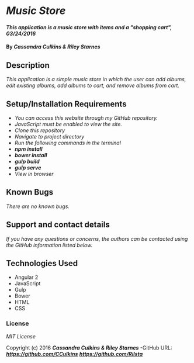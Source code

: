 # _Music Store_

#### _This application is a music store with items and a "shopping cart", 03/24/2016_

#### By _**Cassandra Culkins & Riley Starnes**_

## Description

_This application is a simple music store in which the user can add albums, edit existing albums, add albums to cart, and remove albums from cart._

## Setup/Installation Requirements

* _You can access this website through my GitHub repository._
* _JavaScript must be enabled to view the site._
* _Clone this repository_
* _Navigate to project directory_ 
* _Run the following commands in the terminal_
* _**npm install**_
* _**bower install**_ 
* _**gulp build**_ 
* _**gulp serve**_ 
* _View in browser_

## Known Bugs

_There are no known bugs._

## Support and contact details

_If you have any questions or concerns, the authors can be contacted using the GitHub information listed below._

## Technologies Used

* Angular 2 
* JavaScript
* Gulp
* Bower
* HTML
* CSS

### License

*MIT License*

Copyright (c) 2016 **_Cassandra Culkins & Riley Starnes_**
-GitHub URL: **_https://github.com/CCulkins_** **_https://github.com/Rilsta_**
